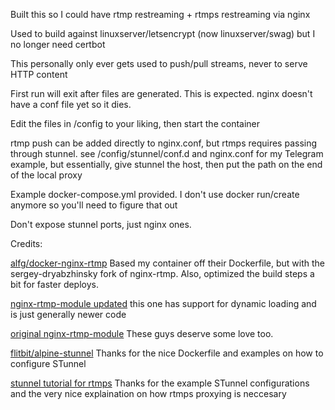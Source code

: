 Built this so I could have rtmp restreaming + rtmps restreaming via nginx

Used to build against linuxserver/letsencrypt (now linuxserver/swag) but I no longer need certbot

This personally only ever gets used to push/pull streams, never to serve HTTP content

First run will exit after files are generated. This is expected. nginx doesn't have a conf file yet so it dies.

Edit the files in /config to your liking, then start the container

rtmp push can be added directly to nginx.conf, but rtmps requires passing through stunnel. see /config/stunnel/conf.d and nginx.conf for my Telegram example, but essentially, give stunnel the host, then put the path on the end of the local proxy

Example docker-compose.yml provided. I don't use docker run/create anymore so you'll need to figure that out

Don't expose stunnel ports, just nginx ones.

Credits:

[alfg/docker-nginx-rtmp](https://github.com/alfg/docker-nginx-rtmp) Based my container off their Dockerfile, but with the sergey-dryabzhinsky fork of nginx-rtmp. Also, optimized the build steps a bit for faster deploys.

[nginx-rtmp-module updated](https://github.com/sergey-dryabzhinsky/nginx-rtmp-module) this one has support for dynamic loading and is just generally newer code  

[original nginx-rtmp-module](https://github.com/arut/nginx-rtmp-module) These guys deserve some love too.

[flitbit/alpine-stunnel](https://github.com/flitbit/alpine-stunnel) Thanks for the nice Dockerfile and examples on how to configure STunnel

[stunnel tutorial for rtmps](https://dev.to/lax/rtmps-relay-with-stunnel-12d3) Thanks for the example STunnel configurations and the very nice explaination on how rtmps proxying is neccesary
